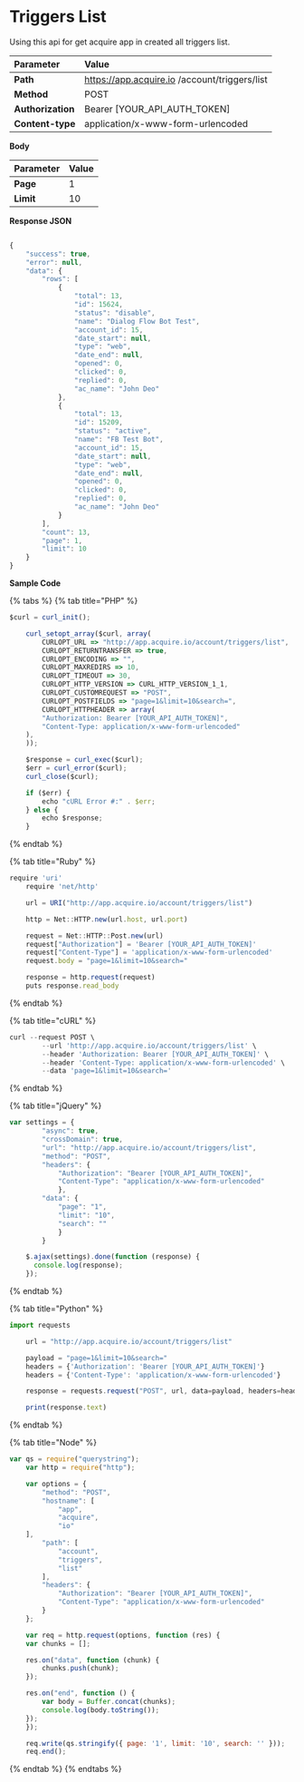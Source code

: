 # Triggers List

Using this api for get acquire app in created all triggers list.

| Parameter | Value |
| :--- | :--- |
| **Path** | https://app.acquire.io /account/triggers/list |
| **Method** | POST |
| **Authorization** | Bearer \[YOUR\_API\_AUTH\_TOKEN\] |
| **Content-type** | application/x-www-form-urlencoded |

**Body**

| Parameter | Value |
| :--- | :--- |
| **Page** | 1 |
| **Limit** | 10 |

**Response JSON**

```javascript

{
    "success": true,
    "error": null,
    "data": {
        "rows": [
            {
                "total": 13,
                "id": 15624,
                "status": "disable",
                "name": "Dialog Flow Bot Test",
                "account_id": 15,
                "date_start": null,
                "type": "web",
                "date_end": null,
                "opened": 0,
                "clicked": 0,
                "replied": 0,
                "ac_name": "John Deo"
            },
            {
                "total": 13,
                "id": 15209,
                "status": "active",
                "name": "FB Test Bot",
                "account_id": 15,
                "date_start": null,
                "type": "web",
                "date_end": null,
                "opened": 0,
                "clicked": 0,
                "replied": 0,
                "ac_name": "John Deo"
            }
        ],
        "count": 13,
        "page": 1,
        "limit": 10
    }
}

```

**Sample Code**

{% tabs %}
{% tab title="PHP" %}
```javascript
$curl = curl_init();

    curl_setopt_array($curl, array(
        CURLOPT_URL => "http://app.acquire.io/account/triggers/list",
        CURLOPT_RETURNTRANSFER => true,
        CURLOPT_ENCODING => "",
        CURLOPT_MAXREDIRS => 10,
        CURLOPT_TIMEOUT => 30,
        CURLOPT_HTTP_VERSION => CURL_HTTP_VERSION_1_1,
        CURLOPT_CUSTOMREQUEST => "POST",
        CURLOPT_POSTFIELDS => "page=1&limit=10&search=",
        CURLOPT_HTTPHEADER => array(
        "Authorization: Bearer [YOUR_API_AUTH_TOKEN]",
        "Content-Type: application/x-www-form-urlencoded"
    ),
    ));

    $response = curl_exec($curl);
    $err = curl_error($curl);
    curl_close($curl);

    if ($err) {
        echo "cURL Error #:" . $err;
    } else {
        echo $response;
    }
```
{% endtab %}

{% tab title="Ruby" %}
```javascript
require 'uri'
    require 'net/http'

    url = URI("http://app.acquire.io/account/triggers/list")

    http = Net::HTTP.new(url.host, url.port)

    request = Net::HTTP::Post.new(url)
    request["Authorization"] = 'Bearer [YOUR_API_AUTH_TOKEN]'
    request["Content-Type"] = 'application/x-www-form-urlencoded'
    request.body = "page=1&limit=10&search="

    response = http.request(request)
    puts response.read_body
```
{% endtab %}

{% tab title="cURL" %}
```javascript
curl --request POST \
        --url 'http://app.acquire.io/account/triggers/list' \
        --header 'Authorization: Bearer [YOUR_API_AUTH_TOKEN]' \
        --header 'Content-Type: application/x-www-form-urlencoded' \
        --data 'page=1&limit=10&search='
```
{% endtab %}

{% tab title="jQuery" %}
```javascript
var settings = {
        "async": true,
        "crossDomain": true,
        "url": "http://app.acquire.io/account/triggers/list",
        "method": "POST",
        "headers": {
            "Authorization": "Bearer [YOUR_API_AUTH_TOKEN]",
            "Content-Type": "application/x-www-form-urlencoded"
            },
        "data": {
            "page": "1",
            "limit": "10",
            "search": ""
            }
        }

    $.ajax(settings).done(function (response) {
      console.log(response);
    });
```
{% endtab %}

{% tab title="Python" %}
```javascript
import requests

    url = "http://app.acquire.io/account/triggers/list"

    payload = "page=1&limit=10&search="
    headers = {'Authorization': 'Bearer [YOUR_API_AUTH_TOKEN]'}
    headers = {'Content-Type': 'application/x-www-form-urlencoded'}

    response = requests.request("POST", url, data=payload, headers=headers)

    print(response.text)
```
{% endtab %}

{% tab title="Node" %}
```javascript
var qs = require("querystring");
    var http = require("http");

    var options = {
        "method": "POST",
        "hostname": [
			"app",
			"acquire",
			"io"
    ],
        "path": [
            "account",
            "triggers",
            "list"
        ],
        "headers": {
            "Authorization": "Bearer [YOUR_API_AUTH_TOKEN]",
            "Content-Type": "application/x-www-form-urlencoded"
        }
    };

    var req = http.request(options, function (res) {
    var chunks = [];

    res.on("data", function (chunk) {
        chunks.push(chunk);
    });

    res.on("end", function () {
        var body = Buffer.concat(chunks);
        console.log(body.toString());
    });
    });

    req.write(qs.stringify({ page: '1', limit: '10', search: '' }));
    req.end();
```
{% endtab %}
{% endtabs %}

